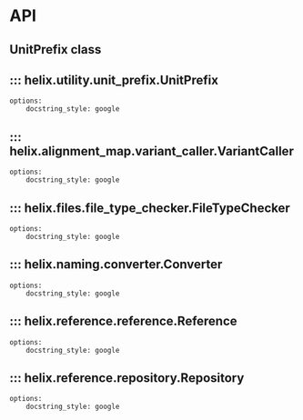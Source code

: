 # API

## UnitPrefix class
## ::: helix.utility.unit_prefix.UnitPrefix
    options:
        docstring_style: google

## ::: helix.alignment_map.variant_caller.VariantCaller
    options:
        docstring_style: google

## ::: helix.files.file_type_checker.FileTypeChecker
    options:
        docstring_style: google

## ::: helix.naming.converter.Converter
    options:
        docstring_style: google

## ::: helix.reference.reference.Reference
    options:
        docstring_style: google

## ::: helix.reference.repository.Repository
    options:
        docstring_style: google